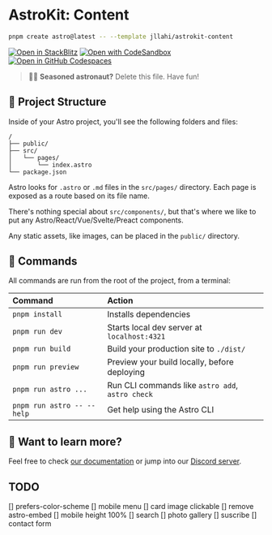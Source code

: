 # AstroKit: Content

```sh
pnpm create astro@latest -- --template jllahi/astrokit-content
```

[![Open in StackBlitz](https://developer.stackblitz.com/img/open_in_stackblitz.svg)](https://stackblitz.com/github/jllahi/astrokit-content)
[![Open with CodeSandbox](https://assets.codesandbox.io/github/button-edit-lime.svg)](https://codesandbox.io/p/sandbox/github/jllahi/astrokit-content)
[![Open in GitHub Codespaces](https://github.com/codespaces/badge.svg)](https://codespaces.new/jllahi/astrokit-content)

> 🧑‍🚀 **Seasoned astronaut?** Delete this file. Have fun!

## 🚀 Project Structure

Inside of your Astro project, you'll see the following folders and files:

```text
/
├── public/
├── src/
│   └── pages/
│       └── index.astro
└── package.json
```

Astro looks for `.astro` or `.md` files in the `src/pages/` directory. Each page is exposed as a route based on its file name.

There's nothing special about `src/components/`, but that's where we like to put any Astro/React/Vue/Svelte/Preact components.

Any static assets, like images, can be placed in the `public/` directory.

## 🧞 Commands

All commands are run from the root of the project, from a terminal:

| Command                    | Action                                           |
| :------------------------- | :----------------------------------------------- |
| `pnpm install`             | Installs dependencies                            |
| `pnpm run dev`             | Starts local dev server at `localhost:4321`      |
| `pnpm run build`           | Build your production site to `./dist/`          |
| `pnpm run preview`         | Preview your build locally, before deploying     |
| `pnpm run astro ...`       | Run CLI commands like `astro add`, `astro check` |
| `pnpm run astro -- --help` | Get help using the Astro CLI                     |

## 👀 Want to learn more?

Feel free to check [our documentation](https://docs.astro.build) or jump into our [Discord server](https://astro.build/chat).

## TODO

[] prefers-color-scheme
[] mobile menu
[] card image clickable
[] remove astro-embed
[] mobile height 100%
[] search
[] photo gallery
[] suscribe
[] contact form
